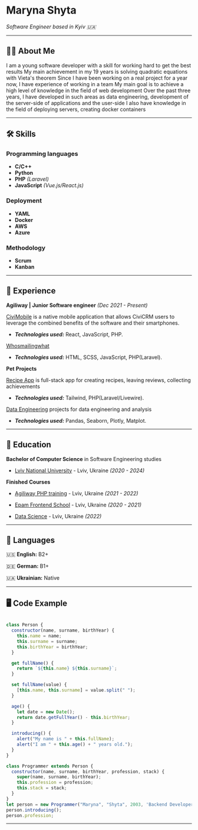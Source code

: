 # **Maryna Shyta**

_Software Engineer based in Kyiv :ukraine:_

---

## :woman_technologist: About Me

I am a young software developer with a skill for working hard to get the best results
My main achievement in my 19 years is solving quadratic equations with Vieta's theorem
Since I have been working on a real project for a year now, I have experience of working in a team
My main goal is to achieve a high level of knowledge in the field of web development
Over the past three years, I have developed in such areas as data engineering, development of the server-side of applications and the user-side
I also have knowledge in the field of deploying servers, creating docker containers

---

## :hammer_and_wrench: Skills

### Programming languages

- **C/C++**
- **Python**
- **PHP** _(Laravel)_
- **JavaScript** _(Vue.js/React.js)_

### Deployment

- **YAML**
- **Docker**
- **AWS**
- **Azure**

### Methodology

- **Scrum**
- **Kanban**

---

## :star2: Experience

**Agiliway | Junior Software engineer** _(Dec 2021 - Present)_

[CiviMobile](https://civimobile.org/ua/) is a native mobile application that allows CiviCRM users to leverage the combined benefits of the software and their smartphones.

- **_Technologies used:_** React, JavaScript, PHP.

[Whosmailingwhat](https://www.whosmailingwhat.com/)

- **_Technologies used:_** HTML, SCSS, JavaScript, PHP(Laravel).

**Pet** **Projects**

[Recipe App](https://github.com/girlandred/recipe-app) is full-stack app for creating recipes, leaving reviews, collecting achievements

- **_Technologies used:_** Tailwind, PHP(Laravel/Livewire).

[Data Engineering](https://github.com/girlandred/data-engineering) projects for data engineering and analysis

- **_Technologies used:_** Pandas, Seaborn, Plotly, Matplot.

---

## :school: Education

**Bachelor of Computer Science** in Software Engineering studies

- [Lviv National University](https://lnu.edu.ua/) - Lviv, Ukraine _(2020 - 2024)_

**Finished** **Courses**

- [Agiliway PHP training](https://agiliway.com/career/agiliway-training-center/) - Lviv, Ukraine _(2021 - 2022)_

- [Epam Frontend School](https://careers.epam.ua/learning) - Lviv, Ukraine _(2020 - 2021)_

- [Data Science](https://www.coursera.org/account/accomplishments/certificate/TLL87BQB9CH4) - Lviv, Ukraine _(2022)_

---

## :speech_balloon: Languages

:us: **English:** B2+

:de: **German:** B1+

:ukraine: **Ukrainian:** Native

---

## :desktop_computer: Code Example

```js

class Person {
  constructor(name, surname, birthYear) {
    this.name = name;
    this.surname = surname;
    this.birthYear = birthYear;
  }

  get fullName() {
    return `${this.name} ${this.surname}`;
  }

  set fullName(value) {
    [this.name, this.surname] = value.split(" ");
  }

  age() {
    let date = new Date();
    return date.getFullYear() - this.birthYear;
  }

  introducing() {
    alert("My name is " + this.fullName);
    alert("I am " + this.age() + " years old.");
  }
}

class Programmer extends Person {
  constructor(name, surname, birthYear, profession, stack) {
    super(name, surname, birthYear);
    this.profession = profession;
    this.stack = stack;
  }
}
let person = new Programmer("Maryna", "Shyta", 2003, 'Backend Developer', 'PHP');
person.introducing();
person.profession;
```

---
